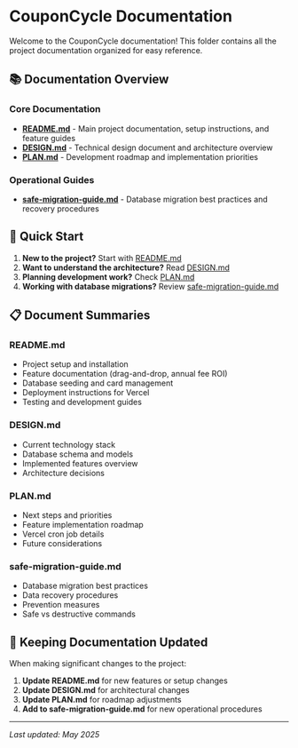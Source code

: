 # CouponCycle Documentation

Welcome to the CouponCycle documentation! This folder contains all the project documentation organized for easy reference.

## 📚 Documentation Overview

### Core Documentation
- **[README.md](./README.md)** - Main project documentation, setup instructions, and feature guides
- **[DESIGN.md](./DESIGN.md)** - Technical design document and architecture overview
- **[PLAN.md](./PLAN.md)** - Development roadmap and implementation priorities

### Operational Guides
- **[safe-migration-guide.md](./safe-migration-guide.md)** - Database migration best practices and recovery procedures

## 🚀 Quick Start

1. **New to the project?** Start with [README.md](./README.md)
2. **Want to understand the architecture?** Read [DESIGN.md](./DESIGN.md)
3. **Planning development work?** Check [PLAN.md](./PLAN.md)
4. **Working with database migrations?** Review [safe-migration-guide.md](./safe-migration-guide.md)

## 📋 Document Summaries

### README.md
- Project setup and installation
- Feature documentation (drag-and-drop, annual fee ROI)
- Database seeding and card management
- Deployment instructions for Vercel
- Testing and development guides

### DESIGN.md
- Current technology stack
- Database schema and models
- Implemented features overview
- Architecture decisions

### PLAN.md
- Next steps and priorities
- Feature implementation roadmap
- Vercel cron job details
- Future considerations

### safe-migration-guide.md
- Database migration best practices
- Data recovery procedures
- Prevention measures
- Safe vs destructive commands

## 🔄 Keeping Documentation Updated

When making significant changes to the project:

1. **Update README.md** for new features or setup changes
2. **Update DESIGN.md** for architectural changes
3. **Update PLAN.md** for roadmap adjustments
4. **Add to safe-migration-guide.md** for new operational procedures

---

*Last updated: May 2025* 
